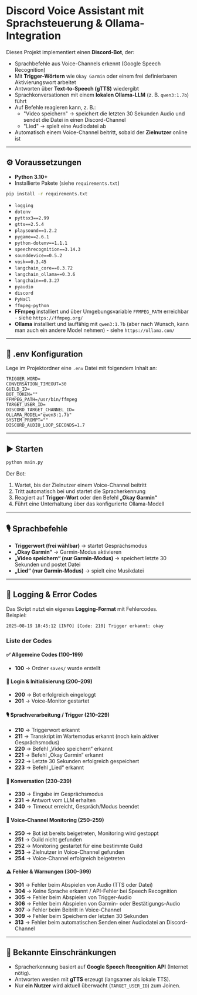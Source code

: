 # Discord Voice Assistant mit Sprachsteuerung & Ollama-Integration

Dieses Projekt implementiert einen **Discord-Bot**, der:
- Sprachbefehle aus Voice-Channels erkennt (Google Speech Recognition)
- Mit **Trigger-Wörtern** wie `Okay Garmin` oder einem frei definierbaren Aktivierungswort arbeitet  
- Antworten über **Text-to-Speech (gTTS)** wiedergibt  
- Sprachkonversationen mit einem **lokalen Ollama-LLM** (z. B. `qwen3:1.7b`) führt  
- Auf Befehle reagieren kann, z. B.:
  - "Video speichern" → speichert die letzten 30 Sekunden Audio und sendet die Datei in einen Discord-Channel  
  - "Lied" → spielt eine Audiodatei ab  
- Automatisch einem Voice-Channel beitritt, sobald der **Zielnutzer** online ist  

---

## ⚙️ Voraussetzungen

- **Python 3.10+**
- Installierte Pakete (siehe `requirements.txt`)

```bash
pip install -r requirements.txt
```

  - `logging`
  - `dotenv`
  - `pyttsx3==2.99`
  - `gtts==2.5.4`
  - `playsound==1.2.2`
  - `pygame==2.6.1`
  - `python-dotenv==1.1.1`
  - `speechrecognition==3.14.3`
  - `sounddevice==0.5.2`
  - `vosk==0.3.45`
  - `langchain_core==0.3.72`
  - `langchain_ollama==0.3.6`
  - `langchain==0.3.27`
  - `pyaudio`
  - `discord`
  - `PyNaCl`
  - `ffmpeg-python`
  - **FFmpeg** installiert und über Umgebungsvariable `FFMPEG_PATH` erreichbar - siehe `https://ffmpeg.org/`
  - **Ollama** installiert und lauffähig mit `qwen3:1.7b` (aber nach Wunsch, kann man auch ein andere Model nehmen) - siehe `https://ollama.com/`


---

## 🔑 .env Konfiguration

Lege im Projektordner eine `.env` Datei mit folgendem Inhalt an:

```env
TRIGGER_WORD=
CONVERSATION_TIMEOUT=30
GUILD_ID=
BOT_TOKEN=""
FFMPEG_PATH=/usr/bin/ffmpeg
TARGET_USER_ID=
DISCORD_TARGET_CHANNEL_ID=
OLLAMA_MODEL="qwen3:1.7b"
SYSTEM_PROMPT=""
DISCORD_AUDIO_LOOP_SECONDS=1.7
```

---

## ▶️ Starten

```bash
python main.py
```

Der Bot:
1. Wartet, bis der Zielnutzer einem Voice-Channel beitritt  
2. Tritt automatisch bei und startet die Spracherkennung  
3. Reagiert auf **Trigger-Wort** oder den Befehl **„Okay Garmin“**  
4. Führt eine Unterhaltung über das konfigurierte Ollama-Modell  

---

## 🎙️ Sprachbefehle

- **Triggerwort (frei wählbar)** → startet Gesprächsmodus  
- **„Okay Garmin“** → Garmin-Modus aktivieren  
- **„Video speichern“ (nur Garmin-Modus)** → speichert letzte 30 Sekunden und postet Datei  
- **„Lied“ (nur Garmin-Modus)** → spielt eine Musikdatei  

---

## 📝 Logging & Error Codes

Das Skript nutzt ein eigenes **Logging-Format** mit Fehlercodes.  
Beispiel:

```
2025-08-19 18:45:12 [INFO] [Code: 210] Trigger erkannt: okay
```

### Liste der Codes

#### ✅ Allgemeine Codes (100–199)
- **100** → Ordner `saves/` wurde erstellt  

#### 🔐 Login & Initialisierung (200–209)
- **200** → Bot erfolgreich eingeloggt  
- **201** → Voice-Monitor gestartet  

#### 🎙️ Sprachverarbeitung / Trigger (210–229)
- **210** → Triggerwort erkannt  
- **211** → Transkript im Wartemodus erkannt (noch kein aktiver Gesprächsmodus)  
- **220** → Befehl „Video speichern“ erkannt  
- **221** → Befehl „Okay Garmin“ erkannt  
- **222** → Letzte 30 Sekunden erfolgreich gespeichert  
- **223** → Befehl „Lied“ erkannt  

#### 💬 Konversation (230–239)
- **230** → Eingabe im Gesprächsmodus  
- **231** → Antwort vom LLM erhalten  
- **240** → Timeout erreicht, Gespräch/Modus beendet  

#### 🔎 Voice-Channel Monitoring (250–259)
- **250** → Bot ist bereits beigetreten, Monitoring wird gestoppt  
- **251** → Guild nicht gefunden  
- **252** → Monitoring gestartet für eine bestimmte Guild  
- **253** → Zielnutzer in Voice-Channel gefunden  
- **254** → Voice-Channel erfolgreich beigetreten  

#### ⚠️ Fehler & Warnungen (300–399)
- **301** → Fehler beim Abspielen von Audio (TTS oder Datei)  
- **304** → Keine Sprache erkannt / API-Fehler bei Speech Recognition  
- **305** → Fehler beim Abspielen von Trigger-Audio  
- **306** → Fehler beim Abspielen von Garmin- oder Bestätigungs-Audio  
- **307** → Fehler beim Beitritt in Voice-Channel  
- **309** → Fehler beim Speichern der letzten 30 Sekunden  
- **313** → Fehler beim automatischen Senden einer Audiodatei an Discord-Channel  

---

## 🚧 Bekannte Einschränkungen

- Spracherkennung basiert auf **Google Speech Recognition API** (Internet nötig).  
- Antworten werden mit **gTTS** erzeugt (langsamer als lokale TTS).  
- Nur **ein Nutzer** wird aktuell überwacht (`TARGET_USER_ID`) zum Joinen.  

